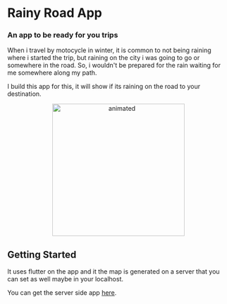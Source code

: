 # Rainy Road App

### An app to be ready for you trips


When i travel by motocycle in winter, it is common to not being raining where i started the trip, but raining on the city i was going to go or somewhere in the road.
So, i wouldn't be prepared for the rain waiting for me somewhere along my path.

I build this app for this, it will show if its raining on the road to your destination.

<p align="center">
  <img src="https://github.com/rtalis/rainy-road-app/blob/main/assets/demo.gif" width="300" alt="animated" />
</p>

## Getting Started

It uses flutter on the app and it the map is generated on a server that you can set as well maybe in your localhost.

You can get the server side app [here](https://pages.github.com/).


